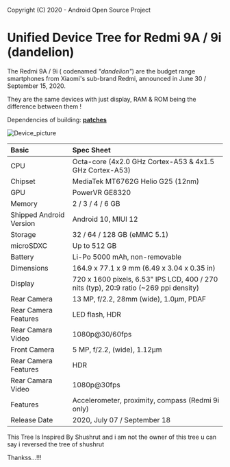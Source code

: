Copyright (C) 2020 - Android Open Source Project

Unified Device Tree for Redmi 9A / 9i (dandelion)
=================================================
The Redmi 9A / 9i ( codenamed *"dandelion"*) are the budget range smartphones from Xiaomi's sub-brand Redmi,
announced in June 30 / September 15, 2020.

They are the same devices with just display, RAM & ROM being the difference between them !

Dependencies of building: [**patches**](https://github.com/zijianjiao2017/patches)

![Device_picture](https://fdn2.gsmarena.com/vv/pics/xiaomi/redmi-9a-01.jpg)

| Basic                   | Spec Sheet                                                                            |
| :---------------------- | :------------------------------------------------------------------------------------ |
| CPU                     | Octa-core (4x2.0 GHz Cortex-A53 & 4x1.5 GHz Cortex-A53)                               |
| Chipset                 | MediaTek MT6762G Helio G25 (12nm)                                                             |
| GPU                     | PowerVR GE8320                                                                        |
| Memory                  | 2 / 3 / 4 / 6 GB                                                                            |
| Shipped Android Version | Android 10, MIUI 12                                                                   |
| Storage                 | 32 / 64 / 128 GB (eMMC 5.1)                                                               |
| microSDXC               | Up to 512 GB                                                                          |
| Battery                 | Li-Po 5000 mAh, non-removable                                                         |
| Dimensions              | 164.9 x 77.1 x 9 mm (6.49 x 3.04 x 0.35 in)                                           |
| Display                 | 720 x 1600 pixels, 6.53" IPS LCD, 400 / 270 nits (typ), 20:9 ratio (~269 ppi density)   |
| Rear Camera             | 13 MP, f/2.2, 28mm (wide), 1.0µm, PDAF                                                |
| Rear Camera Features    | LED flash, HDR                                                                        |
| Rear Camara Video       | 1080p@30/60fps                                                                        |
| Front Camera            | 5 MP, f/2.2, (wide), 1.12µm                                                           |
| Rear Camera Features    | HDR                                                                                   |
| Rear Camara Video       | 1080p@30fps                                                                           |
| Features                | Accelerometer, proximity, compass (Redmi 9i only)                                     |
| Release Date            | 2020, July 07 / September 18                                                            |

This Tree Is Inspired By Shushrut and i am not the owner of this tree u can say i reversed the tree of shushrut 

Thankss...!!!
